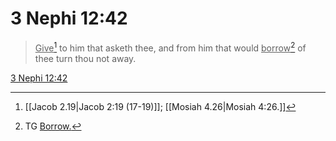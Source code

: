 # 3 Nephi 12:42

> <u>Give</u>[^a] to him that asketh thee, and from him that would <u>borrow</u>[^b] of thee turn thou not away.

[3 Nephi 12:42](https://www.churchofjesuschrist.org/study/scriptures/bofm/3-ne/12?lang=eng&id=p42#p42)


[^a]: [[Jacob 2.19|Jacob 2:19 (17-19)]]; [[Mosiah 4.26|Mosiah 4:26.]]
[^b]: TG [Borrow.](https://www.churchofjesuschrist.org/study/scriptures/tg/borrow?lang=eng)
